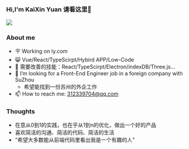 ### Hi,I'm KaiXin Yuan 请看这里👋

<img align="center" src="https://github-readme-stats.vercel.app/api?username=Kisnnnnn&show_icons=true&icon_color=CE1D2D&text_color=718096&bg_color=fcfcfc&hide_title=true" />

### About me
- 🪧 Working on ly.com
- 😸 Vue/React/TypeScirpt/Hybird APP/Low-Code
- 🌱 需要改善的技能：React/TypeScirpt/Electron/indexDB/Three.js...
- 🤔 I’m looking for a Front-End Engineer job in a foreign company with SuZhou
  - 希望能找到一份苏州的外企工作
- 📫 How to reach me: 312339704@qq.com

### Thoughts
- 在意从0到1的实践，也在乎从1到n的优化，做出一个好的产品
- 喜欢简洁的沟通、简洁的代码、简洁的生活
- "希望大多数能从前端代码里看出我是一个有趣的人"
